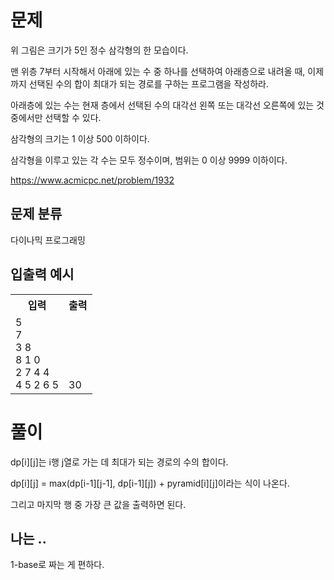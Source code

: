 # 문제

위 그림은 크기가 5인 정수 삼각형의 한 모습이다.

맨 위층 7부터 시작해서 아래에 있는 수 중 하나를 선택하여 아래층으로 내려올 때, 이제까지 선택된 수의 합이 최대가 되는 경로를 구하는 프로그램을 작성하라. 

아래층에 있는 수는 현재 층에서 선택된 수의 대각선 왼쪽 또는 대각선 오른쪽에 있는 것 중에서만 선택할 수 있다.

삼각형의 크기는 1 이상 500 이하이다. 

삼각형을 이루고 있는 각 수는 모두 정수이며, 범위는 0 이상 9999 이하이다.

https://www.acmicpc.net/problem/1932

## 문제 분류

다이나믹 프로그래밍

## 입출력 예시

<table>
  <tr>
    <th>입력</th>
    <th>출력</th>
  </tr>
  <tr>
    <td>5<br>7<br>3 8<br>8 1 0<br>2 7 4 4<br>4 5 2 6 5</td>
    <td><br><br><br><br><br>30</td>
  </tr>
</table>

# 풀이

dp[i][j]는 i행 j열로 가는 데 최대가 되는 경로의 수의 합이다.

dp[i][j] = max(dp[i-1][j-1], dp[i-1][j]) + pyramid[i][j]이라는 식이 나온다.

그리고 마지막 행 중 가장 큰 값을 출력하면 된다.

## 나는 ..

1-base로 짜는 게 편하다.